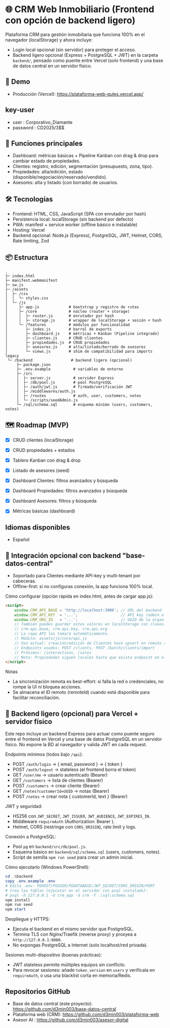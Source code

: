 # 🌐 CRM Web Inmobiliario (Frontend con opción de backend ligero)

Plataforma CRM para gestión inmobiliaria que funciona 100% en el navegador (localStorage) y ahora incluye:
- Login local opcional (sin servidor) para proteger el acceso.
- Backend ligero opcional (Express + PostgreSQL + JWT) en la carpeta `backend/`, pensado como puente entre Vercel (solo frontend) y una base de datos central en un servidor físico.

## 🚀 Demo
- Producción (Vercel): https://plataforma-web-gules.vercel.app/

## key-user
- user : Corporativo_Diamante
- password : CD2025/3$$

## 🔑 Funciones principales
- Dashboard: métricas básicas + Pipeline Kanban con drag & drop para cambiar estado de propiedades.
- Clientes: registro, edición, segmentación (presupuesto, zona, tipo).
- Propiedades: alta/edición, estado (disponible/negociación/reservado/vendido).
- Asesores: alta y listado (con borrado) de usuarios.

## 🛠️ Tecnologías
- Frontend: HTML, CSS, JavaScript (SPA con enrutador por hash)
- Persistencia local: localStorage (sin backend por defecto)
- PWA: manifest + service worker (offline básico e instalable)
- Hosting: Vercel
- Backend opcional: Node.js (Express), PostgreSQL, JWT, Helmet, CORS, Rate limiting, Zod


## 📦 Estructura
```
.
├─ index.html
├─ manifest.webmanifest
├─ sw.js
├─ /assets
│  ├─ /css
│  │  └─ styles.css
│  └─ /js
│     ├─ app.js             # bootstrap y registro de rutas
│     ├─ /core              # núcleo (router + storage)
│     │  ├─ router.js       # enrutador por hash
│     │  ├─ storage.js      # wrapper de localStorage + sesión + hash
│     └─ /features          # módulos por funcionalidad
│        ├─ index.js        # barrel de exports
│        ├─ dashboard.js    # métricas + Kanban (Pipeline integrado)
│        ├─ clientes.js     # CRUD clientes
│        ├─ propiedades.js  # CRUD propiedades
│        ├─ asesores.js     # alta/listado/borrado de asesores
│        └─ views.js        # shim de compatibilidad para imports legacy
 └─ /backend                 # backend ligero (opcional)
	 ├─ package.json
	 ├─ .env.example          # variables de entorno
	 ├─ /src
	 │  ├─ server.js          # servidor Express
	 │  ├─ /db/pool.js        # pool PostgreSQL
	 │  ├─ /auth/jwt.js       # firmado/verificación JWT
	 │  ├─ /middlewares/auth.js
	 │  ├─ /routes            # auth, user, customers, notes
	 │  └─ /scripts/seedAdmin.js
	 └─ /sql/schema.sql       # esquema mínimo (users, customers, notes)
```

## 🗺️ Roadmap (MVP)
- [x] CRUD clientes (localStorage)
- [x] CRUD propiedades + estados
- [x] Tablero Kanban con drag & drop
- [x] Listado de asesores (seed)
- [x] Dashboard Clientes: filtros avanzados y búsqueda
- [x] Dashboard Propiedades: filtros avanzados y búsqueda
- [x] Dashboard Asesores: filtros y búsqueda
- [x] Métricas básicas (dashboard)



## Idiomas disponibles
- Español


## 🔗 Integración opcional con backend "base-datos-central"
- Soportado para Clientes mediante API-key y multi-tenant por cabeceras.
- Offline-first: si no configuras conexión, la app funciona 100% local.

Cómo configurar (opción rápida en index.html, antes de cargar app.js):

```html
<script>
	window.CRM_API_BASE = 'http://localhost:3000'; // URL del backend
	window.CRM_API_KEY  = '...';                   // API key (admin o crm_service)
	window.CRM_ORG_ID   = '...';                   // UUID de la organización
	// También puedes guardar estos valores en localStorage con claves:
	// crm.api.base, crm.api.key, crm.api.org
	// La capa API los tomará automáticamente.
	// Módulo: assets/js/core/api.js
	// Uso actual: creación/edición de Clientes hace upsert en remoto sin bloquear la UI.
	// Endpoints usados: POST /clients, POST /batch/clients/import
	// Próximos: /interactions, /sales
	// Nota: Propiedades siguen locales hasta que exista endpoint en el backend.
</script>
```

Notas
- La sincronización remota es best-effort: si falla la red o credenciales, no rompe la UI ni bloquea acciones.
- Se almacena el ID remoto (remoteId) cuando está disponible para facilitar reconciliación.

## 🔧 Backend ligero (opcional) para Vercel + servidor físico

Este repo incluye un backend Express para actuar como puente seguro entre el frontend en Vercel y una base de datos PostgreSQL en un servidor físico. No expone la BD al navegador y valida JWT en cada request.

Endpoints mínimos (todos bajo `/api`):
- POST `/auth/login` → { email, password } → { token }
- POST `/auth/logout` → stateless (el frontend borra el token)
- GET `/user/me` → usuario autenticado (Bearer)
- GET `/customers` → lista de clientes (Bearer)
- POST `/customers` → crear cliente (Bearer)
- GET `/notes?customerId=UUID` → notas (Bearer)
- POST `/notes` → crear nota { customerId, text } (Bearer)

JWT y seguridad:
- HS256 con `JWT_SECRET`, `JWT_ISSUER`, `JWT_AUDIENCE`, `JWT_EXPIRES_IN`.
- Middleware `requireAuth` (Authorization: Bearer <token>).
- Helmet, CORS (restringe con `CORS_ORIGIN`), rate limit y logs.

Conexión a PostgreSQL:
- Pool `pg` en `backend/src/db/pool.js`.
- Esquema básico en `backend/sql/schema.sql` (users, customers, notes).
- Script de semilla `npm run seed` para crear un admin inicial.

Cómo ejecutarlo (Windows PowerShell):

```powershell
cd .\backend
copy .env.example .env
# Edita .env: PGHOST/PGUSER/PGDATABASE/JWT_SECRET/CORS_ORIGIN/PORT
# Crea las tablas (ejecutar en el servidor con psql instalado):
# psql -h 127.0.0.1 -U crm_app -d crm -f .\sql\schema.sql
npm install
npm run seed
npm start
```

Despliegue y HTTPS:
- Ejecuta el backend en el mismo servidor que PostgreSQL.
- Termina TLS con Nginx/Traefik (reverse proxy) y proxyea a `http://127.0.0.1:8080`.
- No expongas PostgreSQL a Internet (solo localhost/red privada).

Sesiones multi-dispositivo (buenas prácticas):
- JWT stateless permite múltiples equipos sin conflicto.
- Para revocar sesiones: añade `token_version` en `users` y verifícala en `requireAuth`, o usa una blacklist corta en memoria/Redis.

## Repositorios GitHub

- Base de datos central (este proyecto): https://github.com/d3min003/base-datos-central
- Plataforma web (CRM): https://github.com/d3min003/plataforma-web
- Asesor AI : https://github.com/d3min003/asesor-digital